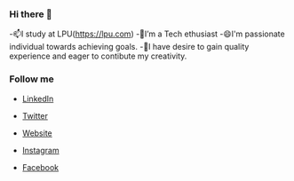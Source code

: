 ### Hi there 👋




-📫I study at LPU(https://lpu.com)
-🔭I’m a Tech ethusiast
-😄I'm passionate individual towards achieving goals.
-🌱I have desire to gain quality experience and eager to contibute my creativity.

### Follow me

- [LinkedIn](https://www.linkedin.com/in/arsheenkour/)
- [Twitter](https://twitter.com/arsheenkour)

- [Website](https://www.lpu.com)
- [Instagram](https://www.instagram.com/ak47raina/)
- [Facebook](https://www.facebook.com/ajeetraina)


